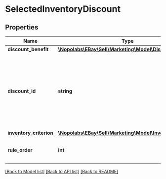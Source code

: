 # SelectedInventoryDiscount

## Properties
Name | Type | Description | Notes
------------ | ------------- | ------------- | -------------
**discount_benefit** | [**\Nopolabs\EBay\Sell\Marketing\Model\DiscountBenefit**](DiscountBenefit.md) |  | [optional] 
**discount_id** | **string** | A unique, eBay-generated ID that you can use to identify the discount. This field is ignored in POST and PUT operations. | [optional] 
**inventory_criterion** | [**\Nopolabs\EBay\Sell\Marketing\Model\InventoryCriterion**](InventoryCriterion.md) |  | [optional] 
**rule_order** | **int** | This field is reserved for future use. | [optional] 

[[Back to Model list]](../README.md#documentation-for-models) [[Back to API list]](../README.md#documentation-for-api-endpoints) [[Back to README]](../README.md)


